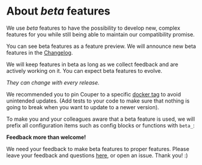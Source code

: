 # About _beta_ features

We use _beta_ features to have the possibility to develop new, complex features for you while still being able to maintain our compatibility promise.

You can see beta features as a feature preview. We will announce new beta features in the [Changelog](https://github.com/coupergateway/couper/blob/master/CHANGELOG.md).

We will keep features in beta as long as we collect feedback and are actively working on it. You can expect beta features to evolve.

_They can change with every release._

We recommended you to pin Couper to a specific [docker tag](https://hub.docker.com/r/coupergateway/couper/tags) to avoid unintended updates. (Add tests to your code to make sure that nothing is going to break when you want to update to a newer version).

To make you and your colleagues aware that a beta feature is used, we will prefix all configuration items such as config blocks or functions with `beta_`:

**Feedback more than welcome!**

We need your feedback to make beta features to proper features. Please leave your feedback and questions [here](https://github.com/coupergateway/couper/discussions), or open an issue. Thank you! :)

